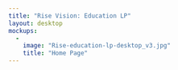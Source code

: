 ```yaml
---
title: "Rise Vision: Education LP"
layout: desktop
mockups:
  -
    image: "Rise-education-lp-desktop_v3.jpg"
    title: "Home Page"
---
```

